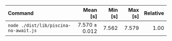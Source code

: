 | Command | Mean [s] | Min [s] | Max [s] | Relative |
|:---|---:|---:|---:|---:|
| `node ./dist/lib/piscina-no-await.js` | 7.570 ± 0.012 | 7.562 | 7.579 | 1.00 |
